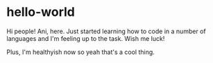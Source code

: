 # hello-world

Hi people! Ani, here. Just started learning how to code in a number of languages and I'm feeling up to the task. Wish me luck!

Plus, I'm healthyish now so yeah that's a cool thing.
